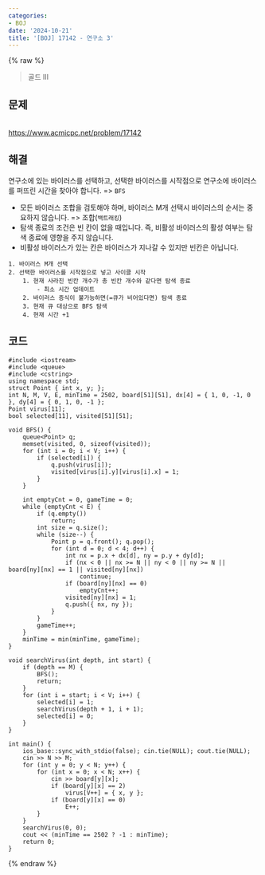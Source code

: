 ```yaml
---
categories:
- BOJ
date: '2024-10-21'
title: '[BOJ] 17142 - 연구소 3'
---
```


{% raw %}
> 골드 III<br>

## 문제
<br>https://www.acmicpc.net/problem/17142

## 해결
연구소에 있는 바이러스를 선택하고, 선택한 바이러스를 시작점으로 연구소에 바이러스를 퍼뜨린 시간을 찾아야 합니다. => `BFS`
- 모든 바이러스 조합을 검토해야 하며, 바이러스 M개 선택시 바이러스의 순서는 중요하지 않습니다. => 조합(`백트래킹`)
- 탐색 종료의 조건은 빈 칸이 없을 때입니다. 즉, 비활성 바이러스의 활성 여부는 탐색 종료에 영향을 주지 않습니다.
- 비활성 바이러스가 있는 칸은 바이러스가 지나갈 수 있지만 빈칸은 아닙니다.

```
1. 바이러스 M개 선택
2. 선택한 바이러스를 시작점으로 넣고 사이클 시작
	1. 현재 사라진 빈칸 개수가 총 빈칸 개수와 같다면 탐색 종료
		- 최소 시간 업데이트
	2. 바이러스 증식이 불가능하면(=큐가 비어있다면) 탐색 종료
	3. 현재 큐 대상으로 BFS 탐색
	4. 현재 시간 +1
```

## 코드
```
#include <iostream>
#include <queue>
#include <cstring>
using namespace std;
struct Point { int x, y; };
int N, M, V, E, minTime = 2502, board[51][51], dx[4] = { 1, 0, -1, 0 }, dy[4] = { 0, 1, 0, -1 };
Point virus[11];
bool selected[11], visited[51][51];

void BFS() {
    queue<Point> q;
    memset(visited, 0, sizeof(visited));
    for (int i = 0; i < V; i++) {
        if (selected[i]) {
            q.push(virus[i]);
            visited[virus[i].y][virus[i].x] = 1;
        }
    }

    int emptyCnt = 0, gameTime = 0;
    while (emptyCnt < E) {
        if (q.empty())
            return;
        int size = q.size();
        while (size--) {
            Point p = q.front(); q.pop();
            for (int d = 0; d < 4; d++) {
                int nx = p.x + dx[d], ny = p.y + dy[d];
                if (nx < 0 || nx >= N || ny < 0 || ny >= N || board[ny][nx] == 1 || visited[ny][nx])
                    continue;
                if (board[ny][nx] == 0)
                    emptyCnt++;
                visited[ny][nx] = 1;
                q.push({ nx, ny });
            }
        }
        gameTime++;
    }
    minTime = min(minTime, gameTime);
}

void searchVirus(int depth, int start) {
    if (depth == M) {
        BFS();
        return;
    }
    for (int i = start; i < V; i++) {
        selected[i] = 1;
        searchVirus(depth + 1, i + 1);
        selected[i] = 0;
    }
}

int main() {
    ios_base::sync_with_stdio(false); cin.tie(NULL); cout.tie(NULL);
    cin >> N >> M;
    for (int y = 0; y < N; y++) {
        for (int x = 0; x < N; x++) {
            cin >> board[y][x];
            if (board[y][x] == 2)
                virus[V++] = { x, y };
            if (board[y][x] == 0)
                E++;
        }
    }
    searchVirus(0, 0);
    cout << (minTime == 2502 ? -1 : minTime);
    return 0;
}
```
{% endraw %}